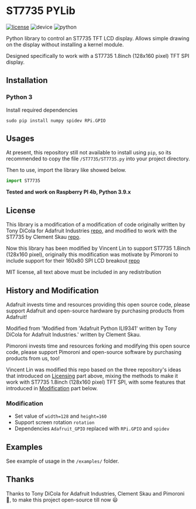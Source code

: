 # ST7735 PYLib

[![license](https://img.shields.io/badge/license-MIT-blue.svg)](https://github.com/vincnttt/ST7735_pylib/blob/master/LICENSE)
![device](https://img.shields.io/badge/raspberrypi-4b-red)
![python](https://img.shields.io/badge/python-3.9-blue)

Python library to control an ST7735 TFT LCD display.  Allows simple drawing on the display without installing a kernel module. 

Designed specifically to work with a ST7735 1.8inch (128x160 pixel) TFT SPI display.

## Installation

### Python 3

Install required dependencies

```commandline
sudo pip install numpy spidev RPi.GPIO
```

## Usages

At present, this repository still not available to install using `pip`, so its recommended to copy the file `/ST7735/ST7735.py` into your project directory. 

Then to use, import the library like showed below.

```python
import ST7735
```

**Tested and work on Raspberry PI 4b, Python 3.9.x**

## License

This library is a modification of a modification of code originally written by Tony DiCola for Adafruit Industries [repo](https://github.com/adafruit/Adafruit_Python_ILI9341), 
and modified to work with the ST7735 by Clement Skau [repo](https://github.com/cskau/Python_ST7735).

Now this library has been modified by Vincent Lin to support ST7735 1.8inch (128x160 pixel), 
originally this modification was motivate by Pimoroni to include support for their 160x80 SPI LCD breakout [repo](https://github.com/pimoroni/st7735-python)

MIT license, all text above must be included in any redistribution

## History and Modification

Adafruit invests time and resources providing this open source code, 
please support Adafruit and open-source hardware by purchasing products from Adafruit!

Modified from 'Modified from 'Adafruit Python ILI9341' written by Tony DiCola for Adafruit Industries.' written by Clement Skau.

Pimoroni invests time and resources forking and modifying this open source code, 
please support Pimoroni and open-source software by purchasing products from us, too!

Vincent Lin was modified this repo based on the three repository's ideas that introduced on [Licensing](https://github.com/vincnttt/ST7735_pylib#license) part above, 
mixing the methods to make it work with ST7735 1.8inch (128x160 pixel) TFT SPI, 
with some features that introduced in [Modification](https://github.com/vincnttt/ST7735_pylib#modification) part below.

### Modification

* Set value of `width=128` and `height=160`
* Support screen rotation `rotation`
* Dependencies `Adafruit_GPIO` replaced with `RPi.GPIO` and `spidev`

## Examples

See example of usage in the `/examples/` folder.

## Thanks

Thanks to Tony DiCola for Adafruit Industries, Clement Skau and Pimoroni :clap:, to make this project open-source till now :smiley:
